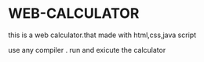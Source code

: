 # WEB-CALCULATOR
this is a web calculator.that made with html,css,java script 

use any compiler .
run and exicute the calculator
